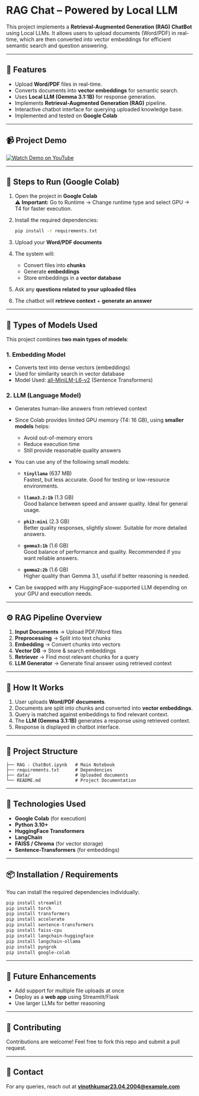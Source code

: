 # RAG Chat – Powered by Local LLM

This project implements a **Retrieval-Augmented Generation (RAG) ChatBot** using Local LLMs. It allows users to upload documents (Word/PDF) in real-time, which are then converted into vector embeddings for efficient semantic search and question answering.

---

## 🚀 Features

- Upload **Word/PDF** files in real-time.
- Converts documents into **vector embeddings** for semantic search.
- Uses **Local LLM (Gemma 3.1:1B)** for response generation.
- Implements **Retrieval-Augmented Generation (RAG)** pipeline.
- Interactive chatbot interface for querying uploaded knowledge base.
- Implemented and tested on **Google Colab**

---

## 📹 Project Demo

[![Watch Demo on YouTube](https://img.youtube.com/vi/ajhCH811Nng/0.jpg)](https://youtu.be/ajhCH811Nng)

---

## 📌 Steps to Run (Google Colab)

1. Open the project in **Google Colab**  
   ⚠️ **Important:** Go to Runtime → Change runtime type and select GPU → T4 for faster execution.

2. Install the required dependencies:
   ```bash
   pip install -r requirements.txt
   ```

3. Upload your **Word/PDF documents**

4. The system will:
   - Convert files into **chunks**
   - Generate **embeddings**
   - Store embeddings in a **vector database**

5. Ask any **questions related to your uploaded files**

6. The chatbot will **retrieve context** + **generate an answer**

---

## 🧩 Types of Models Used

This project combines **two main types of models**:

### 1. Embedding Model
- Converts text into dense vectors (embeddings)
- Used for similarity search in vector database  
- Model Used: [all-MiniLM-L6-v2](https://huggingface.co/sentence-transformers/all-MiniLM-L6-v2) (Sentence Transformers)

### 2. LLM (Language Model)
- Generates human-like answers from retrieved context
- Since Colab provides limited GPU memory (T4: 16 GB), using **smaller models** helps:
  - Avoid out-of-memory errors
  - Reduce execution time
  - Still provide reasonable quality answers

- You can use any of the following small models:

  - **`tinyllama`** (637 MB)  
    Fastest, but less accurate. Good for testing or low-resource environments.

  - **`llama3.2:1b`** (1.3 GB)  
    Good balance between speed and answer quality. Ideal for general usage.

  - **`phi3:mini`** (2.3 GB)  
    Better quality responses, slightly slower. Suitable for more detailed answers.

  - **`gemma3:1b`** (1.6 GB)  
    Good balance of performance and quality. Recommended if you want reliable answers.

  - **`gemma2:2b`** (1.6 GB)  
    Higher quality than Gemma 3.1, useful if better reasoning is needed.

- Can be swapped with any HuggingFace-supported LLM depending on your GPU and execution needs.

---

## ⚙️ RAG Pipeline Overview

1. **Input Documents** → Upload PDF/Word files  
2. **Preprocessing** → Split into text chunks  
3. **Embedding** → Convert chunks into vectors  
4. **Vector DB** → Store & search embeddings  
5. **Retriever** → Find most relevant chunks for a query  
6. **LLM Generator** → Generate final answer using retrieved context  

---

## 📝 How It Works

1. User uploads **Word/PDF documents**.
2. Documents are split into chunks and converted into **vector embeddings**.
3. Query is matched against embeddings to find relevant context.
4. The **LLM (Gemma 3.1:1B)** generates a response using retrieved context.
5. Response is displayed in chatbot interface.

---

## 📂 Project Structure

```
├── RAG - ChatBot.ipynb   # Main Notebook
├── requirements.txt      # Dependencies
├── data/                 # Uploaded documents
└── README.md             # Project Documentation
```

---

## 🔧 Technologies Used

- **Google Colab** (for execution)
- **Python 3.10+**
- **HuggingFace Transformers**
- **LangChain** 
- **FAISS / Chroma** (for vector storage)
- **Sentence-Transformers** (for embeddings)

---

## 📦 Installation / Requirements

You can install the required dependencies individually:

```bash
pip install streamlit
pip install torch
pip install transformers
pip install accelerate
pip install sentence-transformers
pip install faiss-cpu
pip install langchain-huggingface
pip install langchain-ollama
pip install pyngrok
pip install google-colab
```

---

## 📜 Future Enhancements

- Add support for multiple file uploads at once
- Deploy as a **web app** using Streamlit/Flask
- Use larger LLMs for better reasoning

---

## 🤝 Contributing

Contributions are welcome! Feel free to fork this repo and submit a pull request.

---

## 📧 Contact

For any queries, reach out at **vinothkumar23.04.2004@example.com**

